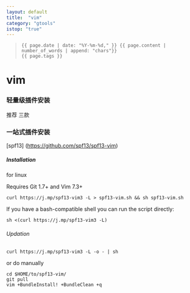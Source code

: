 ```yaml
---
layout: default
title:  "vim"
category: "gtools"
istop: "true"
---
```

>     {{ page.date | date: "%Y-%m-%d," }} {{ page.content | number_of_words | append: "chars"}}
>     {{ page.tags }}

# vim

### 轻量级插件安装
推荐 三款

### 一站式插件安装 

[spf13] (https://github.com/spf13/spf13-vim)

##### Installation

for linux 

Requires Git 1.7+ and Vim 7.3+

    curl https://j.mp/spf13-vim3 -L > spf13-vim.sh && sh spf13-vim.sh
 
If you have a bash-compatible shell you can run the script directly:

    sh <(curl https://j.mp/spf13-vim3 -L)
    
###### Updation

    curl https://j.mp/spf13-vim3 -L -o - | sh

or do manually

    cd $HOME/to/spf13-vim/
    git pull
    vim +BundleInstall! +BundleClean +q

